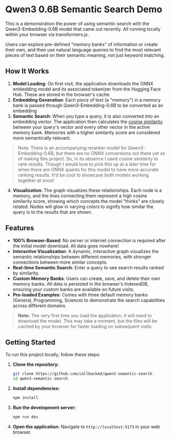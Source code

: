 # Qwen3 0.6B Semantic Search Demo

This is a demonstration the power of using semantic search with the Qwen3-Embedding-0.6B model that came out recently. All running locally within your browser via transformers.js.

Users can explore pre-defined "memory banks" of information or create their own, and then use natural language queries to find the most relevant pieces of text based on their semantic meaning, not just keyword matching.


## How It Works

1.  **Model Loading**: On first visit, the application downloads the ONNX embedding model and its associated tokenizer from the Hugging Face Hub. These are stored in the browser's cache.
2.  **Embedding Generation**: Each piece of text (a "memory") in a memory bank is passed through Qwen3-Embedding-0.6B to be converted as an embedding
3.  **Semantic Search**: When you type a query, it is also converted into an embedding vector. The application then calculates the [cosine similarity](https://en.wikipedia.org/wiki/Cosine_similarity) between your query's vector and every other vector in the active memory bank. Memories with a higher similarity score are considered more semantically relevant.
> Note: There is an accompanying reranker model for Qwen3-Embedding-0.6B, but there are no ONNX conversions out there yet as of making this project. So, in its absence I used cosine similarity to rank results. Though I would love to pick this up at a later time for when there are ONNX quants for this model to have more accurate ranking results. It'd be cool to showcase both models working together at once!
4.  **Visualization**: The graph visualizes these relationships. Each node is a memory, and the lines connecting them represent a high cosine similarity score, showing which concepts the model "thinks" are closely related.
Nodes will glow in varying colors to signify how similar the query is to the results that are shown.


## Features

- **100% Browser-Based**: No server or internet connection is required after the initial model download. All data goes nowhere!
- **Interactive Visualization**: A dynamic, interactive graph visualizes the semantic relationships between different memories, with stronger connections between more similar concepts.
- **Real-time Semantic Search**: Enter a query to see search results ranked by similarity. 
- **Custom Memory Banks**: Users can create, save, and delete their own memory banks. All data is persisted in the browser's IndexedDB, ensuring your custom banks are available on future visits.
- **Pre-loaded Examples**: Comes with three default memory banks (General, Programming, Science) to demonstrate the search capabilities across different domains.

> **Note:** The very first time you load the application, it will need to download the model. This may take a moment, but the files will be cached by your browser for faster loading on subsequent visits.


## Getting Started

To run this project locally, follow these steps:


1.  **Clone the repository:**
    ```bash
    git clone https://github.com/callbacked/qwen3-semantic-search
    cd qwen3-semantic-search
    ```

2.  **Install dependencies:**
    ```bash
    npm install
    ```

3.  **Run the development server:**
    ```bash
    npm run dev
    ```

4.  **Open the application:**
    Navigate to `http://localhost:5173` in your web browser.


